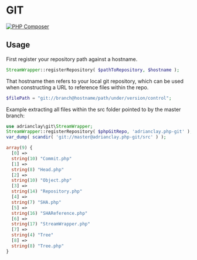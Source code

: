 GIT
====

[![PHP Composer](https://github.com/adrianclay/php-git/actions/workflows/php.yml/badge.svg)](https://github.com/adrianclay/php-git/actions/workflows/php.yml)


Usage
-----

First register your repository path against a hostname.

```php
StreamWrapper::registerRepository( $pathToRepository, $hostname );
```

That hostname then refers to your local git repository, which can be used when constructing a URL to reference files within the repo.

```php
$filePath = "git://branch@hostname/path/under/version/control";
```

Example extracting all files within the src folder pointed to by the master branch:

```php
use adrianclay\git\StreamWrapper;
StreamWrapper::registerRepository( $phpGitRepo, 'adrianclay.php-git' );
var_dump( scandir( 'git://master@adrianclay.php-git/src' ) );

array(9) {
  [0] =>
  string(10) "Commit.php"
  [1] =>
  string(8) "Head.php"
  [2] =>
  string(10) "Object.php"
  [3] =>
  string(14) "Repository.php"
  [4] =>
  string(7) "SHA.php"
  [5] =>
  string(16) "SHAReference.php"
  [6] =>
  string(17) "StreamWrapper.php"
  [7] =>
  string(4) "Tree"
  [8] =>
  string(8) "Tree.php"
}
```